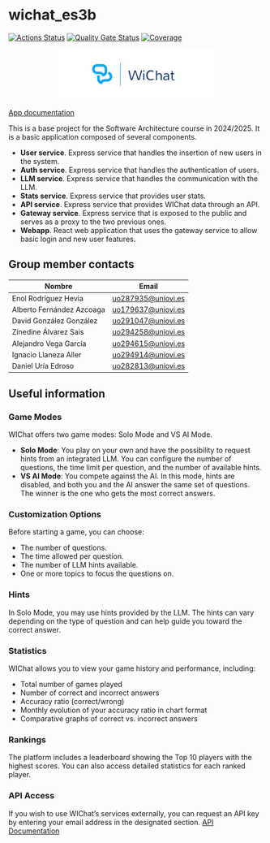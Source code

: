 # wichat_es3b

[![Actions Status](https://github.com/arquisoft/wichat_es3b/workflows/CI%20for%20wichat_es3b/badge.svg)](https://github.com/arquisoft/wichat_es3b/actions)
[![Quality Gate Status](https://sonarcloud.io/api/project_badges/measure?project=Arquisoft_wichat_es3b&metric=alert_status)](https://sonarcloud.io/summary/new_code?id=Arquisoft_wichat_es3b)
[![Coverage](https://sonarcloud.io/api/project_badges/measure?project=Arquisoft_wichat_es3b&metric=coverage)](https://sonarcloud.io/summary/new_code?id=Arquisoft_wichat_es3b)

<div align="center">
<img src="webapp/src/assets/img/logo_base.png" height="100">
</div>


[App documentation](https://Arquisoft.github.io/wichat_es3b/)

This is a base project for the Software Architecture course in 2024/2025. It is a basic application composed of several components.

- **User service**. Express service that handles the insertion of new users in the system.
- **Auth service**. Express service that handles the authentication of users.
- **LLM service**. Express service that handles the communication with the LLM.
- **Stats service**. Express service that provides user stats.
- **API service**. Express service that provides WIChat data through an API.
- **Gateway service**. Express service that is exposed to the public and serves as a proxy to the two previous ones.
- **Webapp**. React web application that uses the gateway service to allow basic login and new user features.

## Group member contacts

| Nombre                    | Email              |
| ------------------------- | ------------------ |
| Enol Rodríguez Hevia      | uo287935@uniovi.es |
| Alberto Fernández Azcoaga | uo179637@uniovi.es |
| David González González   | uo291047@uniovi.es |
| Zinedine Álvarez Sais     | uo294258@uniovi.es |
| Alejandro Vega García     | uo294615@uniovi.es |
| Ignacio Llaneza Aller     | uo294914@uniovi.es |
| Daniel Uría Edroso        | uo282813@uniovi.es |

## Useful information

### Game Modes

WIChat offers two game modes: Solo Mode and VS AI Mode.

- **Solo Mode**: You play on your own and have the possibility to request hints from an integrated LLM. You can configure the number of questions, the time limit per question, and the number of available hints.
- **VS AI Mode**: You compete against the AI. In this mode, hints are disabled, and both you and the AI answer the same set of questions. The winner is the one who gets the most correct answers.

### Customization Options

Before starting a game, you can choose:

- The number of questions.
- The time allowed per question.
- The number of LLM hints available.
- One or more topics to focus the questions on.

### Hints

In Solo Mode, you may use hints provided by the LLM. The hints can vary depending on the type of question and can help guide you toward the correct answer.

### Statistics

WIChat allows you to view your game history and performance, including:

- Total number of games played
- Number of correct and incorrect answers
- Accuracy ratio (correct/wrong)
- Monthly evolution of your accuracy ratio in chart format
- Comparative graphs of correct vs. incorrect answers

### Rankings

The platform includes a leaderboard showing the Top 10 players with the highest scores. You can also access detailed statistics for each ranked player.

### API Access

If you wish to use WIChat’s services externally, you can request an API key by entering your email address in the designated section.
[API Documentation](http://20.68.249.150:8006/api-doc/)

